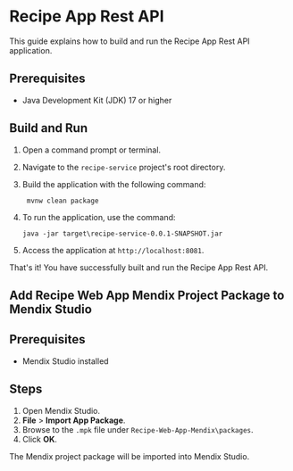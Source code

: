 # Recipe App Rest API

This guide explains how to build and run the Recipe App Rest API application.

## Prerequisites

* Java Development Kit (JDK) 17 or higher

## Build and Run

1. Open a command prompt or terminal.
2. Navigate to the `recipe-service` project's root directory.
3. Build the application with the following command:

   ``` mvnw clean package```

4. To run the application, use the command:


   ```java -jar target\recipe-service-0.0.1-SNAPSHOT.jar```


5. Access the application at `http://localhost:8081`.

That's it! You have successfully built and run the Recipe App Rest API.

## Add Recipe Web App Mendix Project Package to Mendix Studio

## Prerequisites

* Mendix Studio installed

## Steps

1. Open Mendix Studio.
2. **File** > **Import App Package**.
3. Browse to the `.mpk` file under `Recipe-Web-App-Mendix\packages`.
4. Click **OK**.

The Mendix project package will be imported into Mendix Studio.

